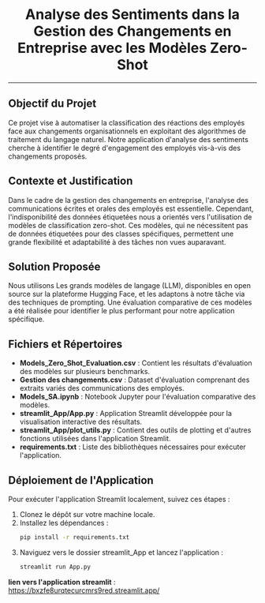 <h1 align="center">Analyse des Sentiments dans la Gestion des Changements en Entreprise avec les Modèles Zero-Shot</h1>

---

## Objectif du Projet
Ce projet vise à automatiser la classification des réactions des employés face aux changements organisationnels en exploitant des algorithmes de traitement du langage naturel. Notre application d'analyse des sentiments cherche à identifier le degré d'engagement des employés vis-à-vis des changements proposés.

## Contexte et Justification
Dans le cadre de la gestion des changements en entreprise, l'analyse des communications écrites et orales des employés est essentielle. Cependant, l'indisponibilité des données étiquetées nous a orientés vers l'utilisation de modèles de classification zero-shot. Ces modèles, qui ne nécessitent pas de données étiquetées pour des classes spécifiques, permettent une grande flexibilité et adaptabilité à des tâches non vues auparavant.

## Solution Proposée
Nous utilisons Les grands modèles de langage (LLM), disponibles en open source sur la plateforme Hugging Face, et les adaptons à notre tâche via des techniques de prompting. Une évaluation comparative de ces modèles a été réalisée pour identifier le plus performant pour notre application spécifique.

## Fichiers et Répertoires
- **Models_Zero_Shot_Evaluation.csv** : Contient les résultats d'évaluation des modèles sur plusieurs benchmarks.
- **Gestion des changements.csv** : Dataset d'évaluation comprenant des extraits variés des communications des employés.
- **Models_SA.ipynb** : Notebook Jupyter pour l'évaluation comparative des modèles.
- **streamlit_App/App.py** : Application Streamlit développée pour la visualisation interactive des résultats.
- **streamlit_App/plot_utils.py** : Contient des outils de plotting et d'autres fonctions utilisées dans l'application Streamlit.
- **requirements.txt** : Liste des bibliothèques nécessaires pour exécuter l'application.

## Déploiement de l'Application
Pour exécuter l'application Streamlit localement, suivez ces étapes :
1. Clonez le dépôt sur votre machine locale.
2. Installez les dépendances :
   ```bash
   pip install -r requirements.txt
3. Naviguez vers le dossier streamlit_App et lancez l'application :
   ```bash
   streamlit run App.py

**lien vers l'application streamlit** : https://bxzfe8urqtecurcmrs9red.streamlit.app/


